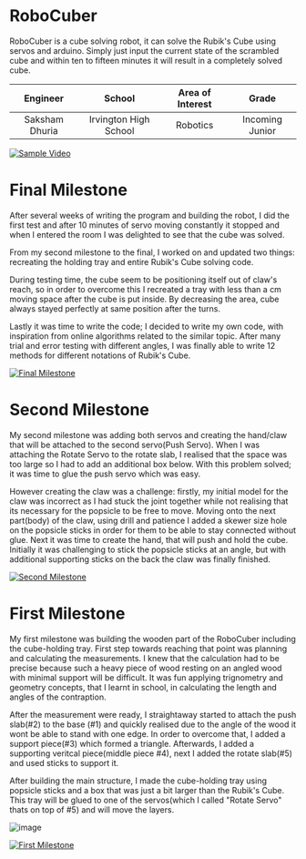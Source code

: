 # RoboCuber
RoboCuber is a cube solving robot, it can solve the Rubik's Cube using servos and arduino. Simply just input the current state of the scrambled cube and within ten to fifteen minutes it will result in a completely solved cube. 

| **Engineer** | **School** | **Area of Interest** | **Grade** |
|:--:|:--:|:--:|:--:|
| Saksham Dhuria | Irvington High School | Robotics | Incoming Junior

[![Sample Video](https://i.ytimg.com/vi/o328AWIkfyE/hqdefault.jpg?sqp=-oaymwEjCNACELwBSFryq4qpAxUIARUAAAAAGAElAADIQj0AgKJDeAE=&rs=AOn4CLBDlUR0pKG9Aldw0PEFASuvgmEpLg)](https://youtu.be/o328AWIkfyE)
  
# Final Milestone
After several weeks of writing the program and building the robot, I did the first test and after 10 minutes of servo moving constantly it stopped and when I entered the room I was delighted to see that the cube was solved. 

From my second milestone to the final, I worked on and updated two things: recreating the holding tray and entire Rubik's Cube solving code. 

During testing time, the cube seem to be positioning itself out of claw's reach, so in order to overcome this I recreated a tray with less than a cm moving space after the cube is put inside.  By decreasing the area, cube always stayed perfectly at same position after the turns. 

Lastly it was time to write the code; I decided to write my own code, with inspiration from online algorithms related to the similar topic. After many trial and error testing with different angles, I was finally able to write 12 methods for different notations of Rubik's Cube. 
 
[![Final Milestone](https://i.ytimg.com/vi/KYL1lSGx18s/hq720.jpg?sqp=-oaymwEXCNAFEJQDSFryq4qpAwkIARUAAIhCGAE=&rs=AOn4CLCK1gTBsmnueIVC0NtPNtyhExgE3w)](https://youtu.be/KYL1lSGx18s)

# Second Milestone
My second milestone was adding both servos and creating the hand/claw that will be attached to the second servo(Push Servo). When I was attaching the Rotate Servo to the rotate slab, I realised that the space was too large so I had to add an additional box below. With this problem solved; it was time to glue the push servo which was easy. 

However creating the claw was a challenge: firstly, my initial model for the claw was incorrect as I had stuck the joint together while not realising that its necessary for the popsicle to be free to move. Moving onto the next part(body) of the claw, using drill and patience I added a skewer size hole on the popsicle sticks in order for them to be able to stay connected without glue. Next it was time to create the hand, that will push and hold the cube. Initially it was challenging to stick the popsicle sticks at an angle, but with additional supporting sticks on the back the claw was finally finished.  


[![Second Milestone](https://i.ytimg.com/vi/asTmF8wcKyU/hq720.jpg?sqp=-oaymwEXCNAFEJQDSFryq4qpAwkIARUAAIhCGAE=&rs=AOn4CLDT7UgDVbwvtSaEW7q1e-ysJnnF5A)](https://youtu.be/asTmF8wcKyU)
# First Milestone
  
My first milestone was building the wooden part of the RoboCuber including the cube-holding tray. First step towards reaching that point was planning and calculating the measurements. I knew that the calculation had to be precise because such a heavy piece of wood resting on an angled wood with minimal support will be difficult. It was fun applying trignometry and geometry concepts, that I learnt in school, in calculating the length and angles of the contraption.

After the measurement were ready, I straightaway started to attach the push slab(#2) to the base (#1) and quickly realised due to the angle of the wood it wont be able to stand with one edge. In order to overcome that, I added a support piece(#3) which formed a triangle. Afterwards, I added a supporting veritcal piece(middle piece #4), next I added the rotate slab(#5) and used sticks to support it. 

After building the main structure, I made the cube-holding tray using popsicle sticks and a box that was just a bit larger than the Rubik's Cube. This tray will be glued to one of the servos(which I called "Rotate Servo" thats on top of #5) and will move the layers. 

![image](https://user-images.githubusercontent.com/86132593/128665103-fb60c96d-fbab-4a11-b073-ac04866be53d.png)


[![First Milestone](https://i.ytimg.com/vi/2Qp_IZL8vgk/hqdefault.jpg?sqp=-oaymwEjCOADEI4CSFryq4qpAxUIARUAAAAAGAElAADIQj0AgKJDeAE=&rs=AOn4CLAL4n_qyV4U2xSRf1Rns6pwfR3qVA)](https://youtu.be/2Qp_IZL8vgk)


